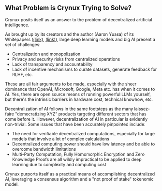 
## What Problem is Crynux Trying to Solve?

Crynux posits itself as an answer to the problem of decentralized artificial intelligence. 

As brought up by its creators and the author (Aaron Yuasa) of its Whitepapers ([(link)](https://www.researchgate.net/publication/380564678_A_Review_on_Decentralized_Artificial_Intelligence_in_the_Era_of_Large_Models), [(link)](https://www.researchgate.net/publication/377567611_Crynux_Hydrogen_Network_H-Net_Decentralized_AI_Serving_Network_on_Blockchain)), large deep learning models and big AI present a set of challenges:
- Centralization and monopolization
- Privacy and security risks from centralized operations
- Lack of transparency and accountability
- Lack of incentive mechanisms to curate datasets, generate feedback for RLHF, etc.

These are all fair arguments to be made, especially with the sheer dominance that OpenAI, Microsoft, Google, Meta etc. has when it comes to AI. Yes, there are open source means of running powerful LLMs yourself, but there's the intrinsic barriers in hardware cost, technical knowhow, etc.

Decentralization of AI follows in the same footsteps as the many laissez-faire "democratizing XYZ" products targeting different sectors that has come before it. However, decentralization of AI in particular is evidently non-trivial. Some issues that have been accurately pinpointed include:

- The need for verifiable decentralized computations, especially for large models that involve a lot of complex calculations
- Decentralized computing power should have low latency and be able to overcome bandwidth limitations
- Multi-Party Computation, Fully Homomorphic Encryption and Zero Knowledge Proofs are all wildly impractical to be applied to deep learning due to complexity and computing cost

Crynux purports itself as a practical means of accomplishing decentralized AI, leveraging a consensus algorithm and a "not proof of stake" tokenomic model.





